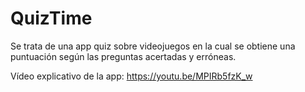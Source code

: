 # QuizTime

Se trata de una app quiz sobre videojuegos en la cual se obtiene una puntuación según las preguntas acertadas y erróneas.

Vídeo explicativo de la app: https://youtu.be/MPIRb5fzK_w
